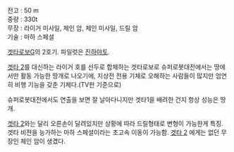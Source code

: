 전고 : 50 m  
중량 : 330t  
무장 : 라이거 미사일, 체인 암, 체인 미사일, 드릴 암  
기술 : 마하 스페셜

[겟타로보G](%EA%B2%9F%ED%83%80%EB%A1%9C%EB%B3%B4G.md)의 2호기. 파일럿은 [진하야토](%EC%A7%84%20%ED%95%98%EC%95%BC%ED%86%A0.md).

[겟타 2](%EA%B2%9F%ED%83%80%202.md)를 대신하는 라이거 호를 선두로 합체하는 겟타로보로 슈퍼로봇대전에서는
땅에서만 활동 가능한 땅개로 나오기에, 지상전 전용 기체로 오해하는 사람들이 많지만 엄연히 비행 기능을 갖춘 기체다.(TV판 기준으로)

슈퍼로봇대전에서도 연출을 보면 잘 날아다니지만 겟타1을 배려한 건지 항상 성능은 땅개.  

[겟타 2](%EA%B2%9F%ED%83%80%202.md)와는 달리 오른손이 달려있지만 상황에 따라 드릴형태로 변형이 가능한게 특징.
겟타 비젼을 능가하는 마하 스페셜이라는 초고속 이동이 가능함. [겟타 2](%EA%B2%9F%ED%83%80%202.md) 에게는 없던
무장인 체인 암이 생겼다.

